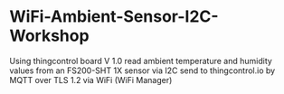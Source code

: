 # WiFi-Ambient-Sensor-I2C-Workshop
Using thingcontrol board V 1.0 read ambient temperature and humidity values from an FS200-SHT 1X sensor via I2C send to thingcontrol.io by MQTT over TLS 1.2 via WiFi (WiFi Manager)
